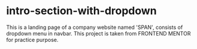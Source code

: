 # intro-section-with-dropdown
This is a landing page of a company website named 'SPAN', consists of dropdown menu in navbar. This project is taken from FRONTEND MENTOR for practice purpose.
